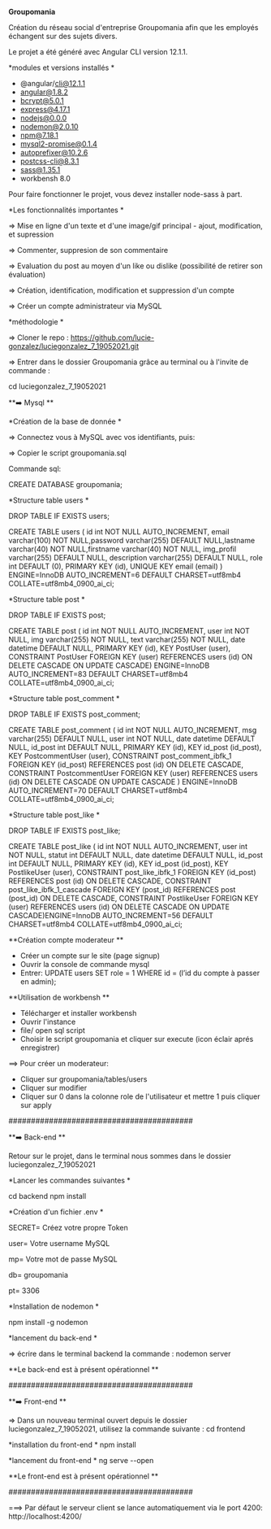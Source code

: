 **Groupomania**

Création du réseau social d'entreprise Groupomania afin que les employés échangent sur des sujets divers.

Le projet a été généré avec Angular CLI version 12.1.1.

*modules et versions installés *

- @angular/cli@12.1.1
- angular@1.8.2
- bcrypt@5.0.1
- express@4.17.1
- nodejs@0.0.0
- nodemon@2.0.10
- npm@7.18.1
- mysql2-promise@0.1.4
- autoprefixer@10.2.6
- postcss-cli@8.3.1
- sass@1.35.1
- workbensh 8.0

Pour faire fonctionner le projet, vous devez installer node-sass à part.


*Les fonctionnalités importantes *

 => Mise en ligne d'un texte et d'une image/gif principal
    - ajout, modification, et supression

 => Commenter, suppresion de son commentaire

 => Evaluation du post au moyen d'un like ou dislike (possibilité de retirer son évaluation)
 
 => Création, identification, modification et suppression d'un compte

 => Créer un compte administrateur via MySQL

*méthodologie *

=> Cloner le repo : https://github.com/lucie-gonzalez/luciegonzalez_7_19052021.git

=> Entrer dans le dossier Groupomania grâce au terminal ou à l'invite de commande :

cd luciegonzalez_7_19052021

**➡️ Mysql **

*Création de la base de donnée *

=> Connectez vous à MySQL avec vos identifiants, puis:

=> Copier le script groupomania.sql

Commande sql:    

CREATE DATABASE groupomania;


*Structure  table users *


DROP TABLE IF EXISTS users; 

CREATE TABLE users ( id int NOT NULL AUTO_INCREMENT, email varchar(100) NOT NULL,password varchar(255) DEFAULT NULL,lastname varchar(40) NOT NULL,firstname varchar(40) NOT NULL, img_profil varchar(255) DEFAULT NULL, description varchar(255) DEFAULT NULL, role int DEFAULT (0), PRIMARY KEY (id), UNIQUE KEY email (email) ) ENGINE=InnoDB AUTO_INCREMENT=6 DEFAULT CHARSET=utf8mb4 COLLATE=utf8mb4_0900_ai_ci;

*Structure table post *


DROP TABLE IF EXISTS post; 

CREATE TABLE post ( id int NOT NULL AUTO_INCREMENT, user int NOT NULL, img varchar(255) NOT NULL, text varchar(255) NOT NULL, date datetime DEFAULT NULL, PRIMARY KEY (id), KEY PostUser (user), CONSTRAINT PostUser FOREIGN KEY (user) REFERENCES users (id) ON DELETE CASCADE ON UPDATE CASCADE) ENGINE=InnoDB AUTO_INCREMENT=83 DEFAULT CHARSET=utf8mb4 COLLATE=utf8mb4_0900_ai_ci;

*Structure table post_comment *


DROP TABLE IF EXISTS post_comment;

CREATE TABLE post_comment ( id int NOT NULL AUTO_INCREMENT, msg varchar(255) DEFAULT NULL, user int NOT NULL, date datetime DEFAULT NULL, id_post int DEFAULT NULL,  PRIMARY KEY (id), KEY id_post (id_post), KEY PostcommentUser (user), CONSTRAINT post_comment_ibfk_1 FOREIGN KEY (id_post) REFERENCES post (id) ON DELETE CASCADE, CONSTRAINT PostcommentUser FOREIGN KEY (user) REFERENCES users (id) ON DELETE CASCADE ON UPDATE CASCADE ) ENGINE=InnoDB AUTO_INCREMENT=70 DEFAULT CHARSET=utf8mb4 COLLATE=utf8mb4_0900_ai_ci;

*Structure table post_like *


DROP TABLE IF EXISTS post_like; 

CREATE TABLE post_like ( id int NOT NULL AUTO_INCREMENT, user int NOT NULL, statut int DEFAULT NULL, date datetime DEFAULT NULL, id_post int DEFAULT NULL, PRIMARY KEY (id), KEY id_post (id_post), KEY PostlikeUser (user), CONSTRAINT post_like_ibfk_1 FOREIGN KEY (id_post) REFERENCES post (id) ON DELETE CASCADE, CONSTRAINT post_like_ibfk_1_cascade FOREIGN KEY (post_id) REFERENCES post (post_id) ON DELETE CASCADE,  CONSTRAINT PostlikeUser FOREIGN KEY (user) REFERENCES users (id) ON DELETE CASCADE ON UPDATE CASCADE)ENGINE=InnoDB AUTO_INCREMENT=56 DEFAULT CHARSET=utf8mb4 COLLATE=utf8mb4_0900_ai_ci;
 
 
**Création compte moderateur **

 - Créer un compte sur le site (page signup)
 - Ouvrir la console de commande mysql
 - Entrer: 
UPDATE users SET role = 1 WHERE id = (l’id du compte à passer en admin);

**Utilisation de workbensh **

 - Télécharger et installer workbensh
 - Ouvrir l'instance
 - file/ open sql script
 - Choisir le script groupomania et cliquer sur execute (icon éclair aprés enregistrer)

 ==> Pour créer un moderateur:
 
 - Cliquer sur groupomania/tables/users
 - Cliquer sur modifier 
 - Cliquer sur 0 dans la colonne role de l'utilisateur et mettre 1 puis cliquer sur apply


#########################################

**➡️ Back-end **

Retour sur le projet, dans le terminal nous sommes dans le dossier luciegonzalez_7_19052021

*Lancer les commandes suivantes *

cd backend
npm install

*Création d'un fichier .env *


SECRET= Créez votre propre Token

user= Votre username MySQL

mp= Votre mot de passe MySQL

db= groupomania

pt= 3306

*Installation de nodemon *

npm install -g nodemon

*lancement du back-end *

=> écrire dans le terminal backend la commande :
nodemon server

**Le back-end est à présent opérationnel **

#########################################

**➡️ Front-end **

=> Dans un nouveau terminal ouvert depuis le dossier luciegonzalez_7_19052021, utilisez la commande suivante :
cd frontend

*installation du front-end *
npm install

*lancement du front-end *
ng serve --open


**Le front-end est à présent opérationnel **

#########################################

===> Par défaut le serveur client se lance automatiquement via le port 4200: http://localhost:4200/
